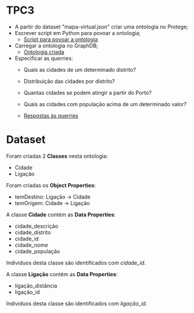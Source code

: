 # TPC3
- A partir do dataset "mapa-virtual.json" criar uma ontologia no Protege;
- Escrever script em Python para povoar a ontologia;
  - [Script para povoar a ontologia](https://github.com/Gon96923/RPCW2024/blob/main/TPC3/geraTTL.py)
- Carregar a ontologia no GraphDB;
  - [Ontologia criada](https://github.com/Gon96923/RPCW2024/blob/main/TPC3/mapa_virtual_out.ttl)
- Especificar as querries:
  - Quais as cidades de um determinado distrito?
  - Distribuição das cidades por distrito?
  - Quantas cidades se podem atingir a partir do Porto?
  - Quais as cidades com população acima de um determinado valor?
 
  - [Respostas às querries](https://github.com/Gon96923/RPCW2024/blob/main/TPC3/Querries.md)
 
# Dataset

Foram criadas 2 **Classes** nesta ontologia:
- Cidade
- Ligação

Foram criadas os **Object Properties**:
- temDestino: Ligação -> Cidade
- temOrigem: Cidade -> Ligação

A classe **Cidade** contém as **Data Properties**:
- cidade_descrição 
- cidade_distrito 
- cidade_id 
- cidade_nome
- cidade_população

Individuos desta classe são identificados com _cidade_id_.

A classe **Ligação** contém as **Data Properties**:
- ligação_distância
- ligação_id

Individuos desta classe são identificados com _ligação_id_.



